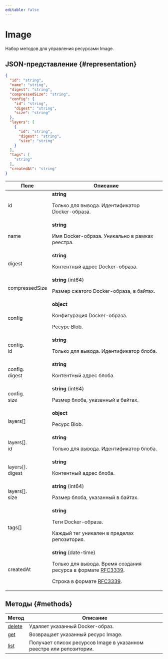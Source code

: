 ```yaml
---
editable: false
---
```


# Image
Набор методов для управления ресурсами Image.
## JSON-представление {#representation}
```json 
{
  "id": "string",
  "name": "string",
  "digest": "string",
  "compressedSize": "string",
  "config": {
    "id": "string",
    "digest": "string",
    "size": "string"
  },
  "layers": [
    {
      "id": "string",
      "digest": "string",
      "size": "string"
    }
  ],
  "tags": [
    "string"
  ],
  "createdAt": "string"
}
```
 
Поле | Описание
--- | ---
id | **string**<br><p>Только для вывода. Идентификатор Docker-образа.</p> 
name | **string**<br><p>Имя Docker-образа. Уникально в рамках реестра.</p> 
digest | **string**<br><p>Контентный адрес Docker-образа.</p> 
compressedSize | **string** (int64)<br><p>Размер сжатого Docker-образа, в байтах.</p> 
config | **object**<br><p>Конфигурация Docker-образа.</p> <p>Ресурс Blob.</p> 
config.<br>id | **string**<br><p>Только для вывода. Идентификатор блоба.</p> 
config.<br>digest | **string**<br><p>Контентный адрес блоба.</p> 
config.<br>size | **string** (int64)<br><p>Размер блоба, указанный в байтах.</p> 
layers[] | **object**<br><p>Ресурс Blob.</p> 
layers[].<br>id | **string**<br><p>Только для вывода. Идентификатор блоба.</p> 
layers[].<br>digest | **string**<br><p>Контентный адрес блоба.</p> 
layers[].<br>size | **string** (int64)<br><p>Размер блоба, указанный в байтах.</p> 
tags[] | **string**<br><p>Теги Docker-образа.</p> <p>Каждый тег уникален в пределах репозитория.</p> 
createdAt | **string** (date-time)<br><p>Только для вывода. Время создания ресурса в формате <a href="https://www.ietf.org/rfc/rfc3339.txt">RFC3339</a>.</p> <p>Строка в формате <a href="https://www.ietf.org/rfc/rfc3339.txt">RFC3339</a>.</p> 

## Методы {#methods}
Метод | Описание
--- | ---
[delete](delete.md) | Удаляет указанный Docker-образ.
[get](get.md) | Возвращает указанный ресурс Image.
[list](list.md) | Получает список ресурсов Image в указанном реестре или репозитории.